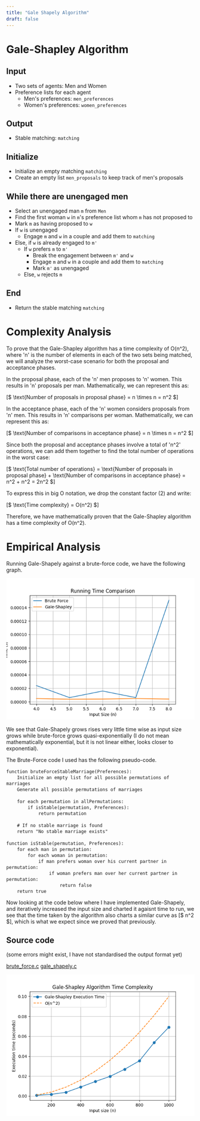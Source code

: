 ```yaml
---
title: "Gale Shapely Algorithm"
draft: false
---
```

# Gale-Shapley Algorithm

## Input
- Two sets of agents: Men and Women
- Preference lists for each agent
  - Men's preferences: `men_preferences`
  - Women's preferences: `women_preferences`

## Output
- Stable matching: `matching`

## Initialize
- Initialize an empty matching `matching`
- Create an empty list `men_proposals` to keep track of men's proposals

## While there are unengaged men
- Select an unengaged man `m` from `Men`
- Find the first woman `w` in `m`'s preference list whom `m` has not proposed to
- Mark `m` as having proposed to `w`
- If `w` is unengaged
  - Engage `m` and `w` in a couple and add them to `matching`
- Else, if `w` is already engaged to `m'`
  - If `w` prefers `m` to `m'`
    - Break the engagement between `m'` and `w`
    - Engage `m` and `w` in a couple and add them to `matching`
    - Mark `m'` as unengaged
  - Else, `w` rejects `m`

## End
- Return the stable matching `matching`

# Complexity Analysis

To prove that the Gale-Shapley algorithm has a time complexity of O(n^2), where 'n' is the number of elements in each of the two sets being matched, we will analyze the worst-case scenario for both the proposal and acceptance phases.

In the proposal phase, each of the 'n' men proposes to 'n' women. This results in 'n' proposals per man. Mathematically, we can represent this as:

[$  \text{Number of proposals in proposal phase} = n \times n = n^2 $]

In the acceptance phase, each of the 'n' women considers proposals from 'n' men. This results in 'n' comparisons per woman. Mathematically, we can represent this as:

[$ \text{Number of comparisons in acceptance phase} = n \times n = n^2 $]

Since both the proposal and acceptance phases involve a total of 'n^2' operations, we can add them together to find the total number of operations in the worst case:

[$ \text{Total number of operations} = \text{Number of proposals in proposal phase} + \text{Number of comparisons in acceptance phase} = n^2 + n^2 = 2n^2 $]

To express this in big O notation, we drop the constant factor (2) and write:

[$ \text{Time complexity} = O(n^2) $]

Therefore, we have mathematically proven that the Gale-Shapley algorithm has a time complexity of O(n^2).

# Empirical Analysis

Running Gale-Shapely against a brute-force code, we have the following graph.

![Brute-force-compare](https://raw.githubusercontent.com/AbhinavMir/toc/main/assets/compare_brute_force_gale_shapley.png)

We see that Gale-Shapely grows rises very little time wise as input size grows while brute-force grows quasi-exponentially (I do not mean mathematically exponential, but it is not linear either, looks closer to exponential).

The Brute-Force code I used has the following pseudo-code.

```pseudo-code
function bruteForceStableMarriage(Preferences):
    Initialize an empty list for all possible permutations of marriages
    Generate all possible permutations of marriages
    
    for each permutation in allPermutations:
        if isStable(permutation, Preferences):
            return permutation

    # If no stable marriage is found
    return "No stable marriage exists"

function isStable(permutation, Preferences):
    for each man in permutation:
        for each woman in permutation:
            if man prefers woman over his current partner in permutation:
                if woman prefers man over her current partner in permutation:
                    return false
    return true
```

Now looking at the code below where I have implemented Gale-Shapely, and iteratively increased the input size and charted it agaisnt time to run, we see that the time taken by the algorithm also charts a similar curve as [$ n^2 $], which is what we expect since we proved that previously.

## Source code

(some errors might exist, I have not standardised the output format yet)

[brute_force.c](https://github.com/AbhinavMir/toc/blob/main/code/stable-marriage/b-f.c)
[gale_shapely.c](https://raw.githubusercontent.com/AbhinavMir/toc/main/code/stable-marriage/g-s.c)

![time complexity](https://raw.githubusercontent.com/AbhinavMir/toc/main/assets/gale_shapley_time_complexity.png)